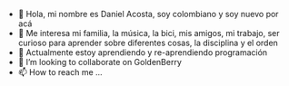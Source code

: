 - 👋 Hola, mi nombre es Daniel Acosta, soy colombiano y soy nuevo por acá
- 👀 Me interesa mi familia, la música, la bici, mis amigos, mi trabajo, ser curioso para aprender sobre diferentes cosas, la disciplina y el orden
- 🌱 Actualmente estoy aprendiendo y re-aprendiendo programación
- 💞️ I’m looking to collaborate on GoldenBerry
- 📫 How to reach me ...

<!---
DanielAcostaMVC/DanielAcostaMVC is a ✨ special ✨ repository because its `README.md` (this file) appears on your GitHub profile.
You can click the Preview link to take a look at your changes.
--->
